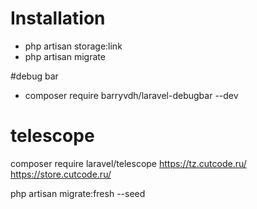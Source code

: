 # Installation

- php artisan storage:link
- php artisan migrate

#debug bar

- composer require barryvdh/laravel-debugbar --dev

# telescope

composer require laravel/telescope
https://tz.cutcode.ru/
https://store.cutcode.ru/

php artisan migrate:fresh --seed

